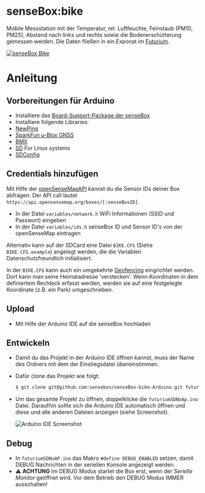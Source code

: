 # senseBox:bike 
Mobile Messstation mit der Temperatur, rel. Luftfeuchte, Feinstaub (PM10, PM25), Abstand nach links und rechts sowie die Bodenerschütterung gemessen werden. Die Daten fließen in ein Exponat im [Futurium](https://futurium.de). 


[![senseBox Bike](https://raw.githubusercontent.com/sensebox/senseBox-bike-Arduino/main/senseBox_bike.png "senseBox Bike")](https://raw.githubusercontent.com/sensebox/senseBox-bike-Arduino/main/senseBox_bike.png "senseBox Bike")


# Anleitung 
## Vorbereitungen für Arduino 
 - Installiere das [Board-Support-Package der senseBox](https://docs.sensebox.de/arduino/board-support-package-installieren/ "Board-Support-Package der senseBxo") 
 - Installiere folgende Libraries: 
  - [NewPing](https://www.arduino.cc/reference/en/libraries/newping "NewPing")
  - [SparkFun u-Blox GNSS](https://www.arduino.cc/reference/en/libraries/sparkfun-u-blox-gnss-arduino-library/ "SparkFun u-Blox GNSS")
  - [BMX](https://github.com/sensebox/BMX)
  - [SD](https://www.arduino.cc/en/Reference/SD "SD") For Linux systems
  - [SDConfig](https://github.com/Fuzzer11/SDconfig)
  
## Credentials hinzufügen 
Mit Hilfe der [openSenseMapAPI](https://api.opensensemap.org/) kannst du die Sensor IDs deiner Box abfragen. Der API call lautet `https://api.opensensemap.org/boxes/[:senseBoxID]`.
 - In der Datei `variables/network.h` WiFi Informationen (SSID und Passwort) eingeben 
 - In der Datei `variables/ids.h` senseBox ID und Sensor ID's von der openSenseMap eintragen 

Alternativ kann auf der SDCard eine Datei `BIKE.CFG` (Siehe `BIKE.CFG.example`) angelegt werden, die die Variablen Datenschutzfreundlich initialisiert.

In der `BIKE.CFG` kann auch ein umgekehrte [Geofencing](https://de.wikipedia.org/wiki/Geofencing) eingrichtet werden. Dort kann man seine Heimatadresse 'verstecken'. Wenn Koordinaten in dem definiertem Rechteck erfasst werden, werden sie auf eine festgelegte Koordinate (z.B. ein Park) umgeschrieben. 

## Upload
- Mit Hilfe der Arduino IDE auf die senseBox hochladen

## Entwickeln
 - Damit du das Projekt in der Arduino IDE öffnen kannst, muss der Name des Ordners mit dem der Einstiegsdatei übereinstimmen.
 - Dafür clone das Projekt wie folgt:

   ``` bash
   $ git clone git@github.com:sensebox/senseBox-bike-Arduino.git futuriumSDNoAp
   ```
  - Um das gesamte Projekt zu öffnen, doppelklicke die `futuriumSDNoAp.ino` Datei. Daraufhin sollte sich die Arduino IDE automatisch öffnen und diese und alle anderen Dateien anzeigen (siehe Screenshot).

    ![Arduino IDE Screenshot](arduino-ide-screenshot.png "Arduino IDE Screenshot")

## Debug 

- In `futuriumSDNoAP.ino` das Makro `#define DEBUG_ENABLED` setzen, damit DEBUG Nachrichten in der seriellen Konsole angezeigt werden.
- ⚠️ **ACHTUNG** Im DEBUG Modus startet die Box erst, wenn der *Serielle Monitor* geöffnet wird. Vor dem Betrieb den DEBUG Modus IMMER ausschalten!
